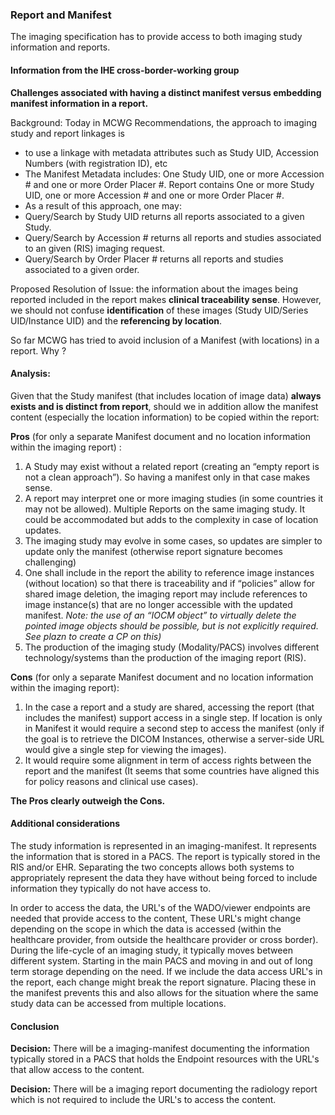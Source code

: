 ### Report and Manifest

The imaging specification has to provide access to both imaging study information and reports.

#### Information from the IHE cross-border-working group

**Challenges associated with having a distinct manifest versus embedding manifest information in a report.**

Background: Today in MCWG Recommendations, the approach to imaging study and report linkages is
* to use a linkage  with metadata attributes such as Study UID, Accession Numbers (with registration ID), etc
* The Manifest Metadata includes: One Study UID, one or more Accession # and one or more Order Placer #.  Report contains One or more Study UID, one or more Accession # and one or more Order Placer #. 
* As a result of this approach, one may:
* Query/Search by Study UID returns all reports associated to a given Study.
* Query/Search by Accession # returns all reports and studies associated to an given (RIS) imaging request. 
* Query/Search by Order Placer # returns all reports and studies associated to a given order.


Proposed Resolution of Issue: the information about the images being reported included in the report makes **clinical traceability sense**.  However, we should not confuse **identification** of these images (Study UID/Series UID/Instance UID) and the **referencing by location**.

So far MCWG has tried to avoid inclusion of a Manifest (with locations) in a report.  Why ?

#### Analysis:

Given that the Study manifest (that includes location of image data) **always exists and is distinct from report**, should we in addition allow the manifest content (especially the location information) to be copied within the report:

**Pros**  (for only a separate Manifest document and no location information within the imaging report) :

1. A Study may exist without a related report (creating an “empty report is not a clean approach”).  So having a manifest only in that case makes sense.
2. A report may interpret one or more imaging studies (in some countries it may not be allowed).  Multiple Reports on the same imaging study.  It could be accommodated but adds to the complexity in case of location updates.
3. The imaging study may evolve in some cases, so updates are simpler to update only the manifest (otherwise report signature becomes challenging)
4. One shall include in the report the ability to reference image instances (without location) so that there is traceability and if “policies” allow for shared image deletion, the imaging report may include references to image instance(s) that are no longer accessible with the updated manifest.
*Note: the use of an “IOCM object” to virtually delete the pointed image objects should be possible, but is not explicitly required.  See plazn to create a CP on this)*
5. The production of the imaging study (Modality/PACS) involves different technology/systems than the production of the imaging report (RIS).

**Cons** (for only a separate Manifest document and no location information within the imaging report):

1. In the case a report and a study are shared, accessing the report (that includes the manifest) support access in a single step.  If location is only in Manifest it would require a second step to access the manifest (only if the goal is to retrieve the DICOM Instances, otherwise a server-side URL would give a single step for viewing the images).
2. It would require some alignment in term of access rights between the report and the manifest (It seems that some countries have aligned this for policy reasons and clinical use cases).


**The Pros clearly outweigh the Cons.**

#### Additional considerations

The study information is represented in an imaging-manifest. It represents the information that is stored in a PACS. The report is typically stored in the RIS and/or EHR. Separating the two concepts allows both systems to appropriately represent the data they have without being forced to include information they typically do not have access to.

In order to access the data, the URL's of the WADO/viewer endpoints are needed that provide access to the content, These URL's might change depending on the scope in which the data is accessed (within the healthcare provider, from outside the healthcare provider or cross border). During the life-cycle of an imaging study, it typically moves between different system. Starting in the main PACS and moving in and out of long term storage depending on the need. If we include the data access URL's in the report, each change might break the report signature. Placing these in the manifest prevents this and also allows for the situation where the same study data can be accessed from multiple locations.

#### Conclusion

**Decision:** There will be a imaging-manifest documenting the information typically stored in a PACS that holds the Endpoint resources with the URL's that allow access to the content.

**Decision:** There will be a imaging report documenting the radiology report which is not required to include the URL's to access the content.

